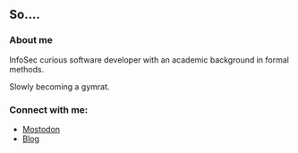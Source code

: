 ## So....

### About me
InfoSec curious software developer with an academic background in formal methods.

Slowly becoming a gymrat.

### Connect with me:
- [Mostodon](https://hachyderm.io/@herulume)
- [Blog](https://herulu.me/)

<br />
<br />
